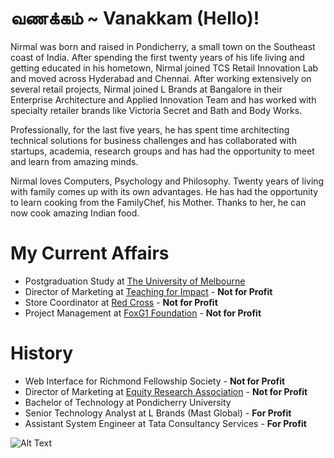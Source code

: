 # வணக்கம் ~ Vanakkam (Hello)!

Nirmal was born and raised in Pondicherry, a small town on the Southeast coast of India. After spending the first twenty years of his life living and getting educated in his hometown, Nirmal joined TCS Retail Innovation Lab and moved across Hyderabad and Chennai. After working extensively on several retail projects, Nirmal joined L Brands at Bangalore in their Enterprise Architecture and Applied Innovation Team and has worked with specialty retailer brands like Victoria Secret and Bath and Body Works.

Professionally, for the last five years, he has spent time architecting technical solutions for business challenges and has collaborated with startups, academia, research groups and has had the opportunity to meet and learn from amazing minds.

Nirmal loves Computers, Psychology and Philosophy. Twenty years of living with family comes up with its own advantages. He has had the opportunity to learn cooking from the FamilyChef, his Mother. Thanks to her, he can now cook amazing Indian food.

# My Current Affairs

- Postgraduation Study at [The University of Melbourne](https://www.unimelb.edu.au/)
- Director of Marketing at [Teaching for Impact](https://www.teachingforimpact.org/) - <strong>Not for Profit</strong>
- Store Coordinator at [Red Cross](https://www.redcross.org.au/) - <strong>Not for Profit</strong>
- Project Management at [FoxG1 Foundation](https://foxg1.org.au/) - <strong>Not for Profit</strong>

# History

- Web Interface for Richmond Fellowship Society - <strong>Not for Profit</strong>
- Director of Marketing at [Equity Research Association](http://eraunimelb.org.au/) - <strong>Not for Profit</strong>
- Bachelor of Technology at Pondicherry University
- Senior Technology Analyst at L Brands (Mast Global) - <strong>For Profit</strong>
- Assistant System Engineer at Tata Consultancy Services - <strong>For Profit</strong>


![Alt Text](https://media.giphy.com/media/143vPc6b08locw/giphy.gif)

